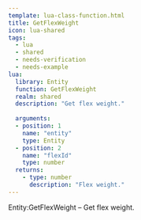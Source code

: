 ```yaml
---
template: lua-class-function.html
title: GetFlexWeight
icon: lua-shared
tags:
  - lua
  - shared
  - needs-verification
  - needs-example
lua:
  library: Entity
  function: GetFlexWeight
  realm: shared
  description: "Get flex weight."
  
  arguments:
  - position: 1
    name: "entity"
    type: Entity
  - position: 2
    name: "flexId"
    type: number
  returns:
    - type: number
      description: "Flex weight."
---
```


<div class="lua__search__keywords">
Entity:GetFlexWeight &#x2013; Get flex weight.
</div>
